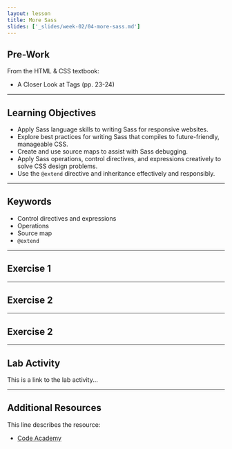 ```yaml
---
layout: lesson
title: More Sass
slides: ['_slides/week-02/04-more-sass.md']
---
```


## Pre-Work

From the HTML & CSS textbook:

- A Closer Look at Tags (pp. 23-24)

---

## Learning Objectives

- Apply Sass language skills to writing Sass for responsive websites.
- Explore best practices for writing Sass that compiles to future-friendly, manageable CSS.
- Create and use source maps to assist with Sass debugging.
- Apply Sass operations, control directives, and expressions creatively to solve CSS design problems.
- Use the `@extend` directive and inheritance effectively and responsibly.

---

## Keywords

- Control directives and expressions
- Operations
- Source map
- `@extend`

---

## Exercise 1



---

## Exercise 2



---

## Exercise 2



---

## Lab Activity

This is a link to the lab activity...

---

## Additional Resources

This line describes the resource:

- [Code Academy](http://www.codecademy.com/learn)
